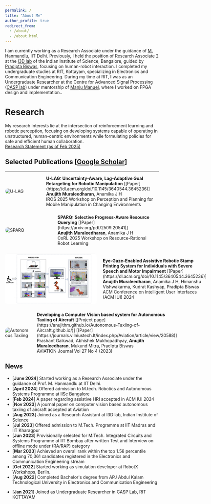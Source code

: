 ```yaml
---
permalink: /
title: "About Me"
author_profile: true
redirect_from: 
  - /about/
  - /about.html
---
```

<span style="font-size: 14px;">I am currently working as a Research Associate under the guidance of [M. Hanmandlu](https://ctech.iitd.ac.in/hanmandlu.html), IIT Delhi. Previously, I held the position of Research Associate 2 at the [I3D lab](https://cambum.net/I3D.htm) of the Indian Institute of Science, Bangalore, guided by [Pradipta Biswas](https://cambum.net/PB/), focusing on human-robot interaction. I completed my undergraduate studies at RIT, Kottayam, specializing in Electronics and Communication Engineering. During my time at RIT, I was as an Undergraduate Researcher at the Centre for Advanced Signal Processing ([CASP lab](http://www.rit.ac.in/ece/CASP/)) under mentorship of [Manju Manuel](http://www.rit.ac.in/fprofiledisplay.php?penno=603400&dep=ECE), where I worked on FPGA design and implementation.</span>.

Research
======
<span style="font-size: 14px;">My research interests lie at the intersection of reinforcement learning and robotic perception, focusing on developing systems capable of operating in unstructured, human-centric environments while formulating policies for safe and efficient human collaboration</span>.<br>
<span style="font-size: 14px;">
[Research Statement (as of Feb 2025)](https://anujithm.github.io/files/research_statement_2025.html)
</span>              

## Selected Publications [[Google Scholar](https://scholar.google.com/citations?user=4-55tyYAAAAJ&hl=en)]
---

<div style="display: flex; align-items: center; margin-bottom: 25px;">
  <img src="/images/Mat.png" alt="U-LAG" style="width:300px; margin-right:20px; border-radius:10px;">
  <div>
    <p style="font-size:14px; margin:0;"><strong>U-LAG: Uncertainty-Aware, Lag-Adaptive Goal Retargeting for Robotic Manipulation</strong> [[Paper](https://dl.acm.org/doi/10.1145/3640544.3645236)]</p>
    <p style="font-size:14px; margin:0;"><strong>Anujith Muraleedharan</strong>, Anamika J H</p>
    <p style="font-size:14px; margin:0;">IROS 2025 Workshop on Perception and Planning for Mobile Manipulation in Changing Environments</p>
  </div>
</div>

<div style="display: flex; align-items: center; margin-bottom: 25px;">
  <img src="/images/demo_after_1.gif" alt="SPARQ" style="width:300px; margin-right:20px; border-radius:10px;">
  <div>
    <p style="font-size:14px; margin:0;"><strong>SPARQ: Selective Progress-Aware Resource Querying</strong> [[Paper](https://arxiv.org/pdf/2509.20541)]</p>
    <p style="font-size:14px; margin:0;"><strong>Anujith Muraleedharan</strong>, Anamika J H</p>
    <p style="font-size:14px; margin:0;">CoRL 2025 Workshop on Resource-Rational Robot Learning</p>
  </div>
</div>

<div style="display: flex; align-items: center; margin-bottom: 25px;">
  <img src="/images/Ssmi.png" alt="Assistive Robot" style="width:300px; margin-right:20px; border-radius:10px;">
  <div>
    <p style="font-size:14px; margin:0;"><strong>Eye-Gaze-Enabled Assistive Robotic Stamp Printing System for Individuals with Severe Speech and Motor Impairment</strong> [[Paper](https://dl.acm.org/doi/10.1145/3640544.3645236)]</p>
    <p style="font-size:14px; margin:0;"><strong>Anujith Muraleedharan</strong>, Anamika J H, Himanshu Vishwakarma, Kudrat Kashyap, Pradipta Biswas</p>
    <p style="font-size:14px; margin:0;">ACM Conference on Intelligent User Interfaces (ACM IUI) 2024</p>
  </div>
</div>

<div style="display: flex; align-items: center; margin-bottom: 25px;">
  <img src="/images/Autotaxii.png" alt="Autonomous Taxiing" style="width:300px; margin-right:20px; border-radius:10px;">
  <div>
    <p style="font-size:14px; margin:0;"><strong>Developing a Computer Vision based system for Autonomous Taxiing of Aircraft</strong> [[Project page](https://anujithm.github.io/Autonomous-Taxiing-of-Aircraft.github.io/)] [[Paper](https://journals.vilniustech.lt/index.php/Aviation/article/view/20588)]</p>
    <p style="font-size:14px; margin:0;">Prashant Gaikwad, Abhishek Mukhopadhyay, <strong>Anujith Muraleedharan</strong>, Mukund Mitra, Pradipta Biswas</p>
    <p style="font-size:14px; margin:0;">AVIATION Journal Vol 27 No 4 (2023)</p>
  </div>
</div>


News
------

*  <span style="font-size: 14px;">[**June 2024**]&nbsp;Started working as a Research Associate under the guidance of Prof. M. Hanmandlu at IIT Delhi.</span>
*  <span style="font-size: 14px;">[**April 2024**]&nbsp;Offered admission to M.tech. Robotics and Autonomous Systems Programme at IISc Bangalore</span>
*  <span style="font-size: 14px;">[**Feb 2024**]&nbsp;A paper regarding assistive HRI accepted in ACM IUI 2024</span>
*  <span style="font-size: 14px;">[**Nov 2023**]&nbsp;A journal paper on computer vision based autonomous taxiing of aircraft accepted at Aviation</span>
*  <span style="font-size: 14px;">[**Aug 2023**]&nbsp;Joined as a Research Assistant at I3D lab, Indian Institute of Science</span>                                                   
*  <span style="font-size: 14px;">[**Jul 2023**]&nbsp;Offered admission to M.Tech. Programme at IIT Madras and IIT Kharagpur</span>
*  <span style="font-size: 14px;">[**Jun 2023**]&nbsp;Provisionally selected for M.Tech. Integrated Circuits and Systems Programme at IIT Bombay after written Test and Interview on offline mode under (RA/RAP) category</span> 
*  <span style="font-size: 14px;">[**Mar 2023**]&nbsp;Achieved an overall rank within the top 1.58 percentile among 70,361 candidates registered in the Electronics and Communication Engineering stream</span>
*  <span style="font-size: 14px;">[**Oct 2022**]&nbsp;Started working as simulation developer at RobotX Workshops, Berlin.</span>
*  <span style="font-size: 14px;">[**Aug 2022**]&nbsp;Completed Bachelor's degree from APJ Abdul Kalam Technological University in Electronics and Communication Engineering</span>
<!--*  <span style="font-size: 14px;">[**Jun 2022**]&nbsp;Tenure ended as Undergraduate Researcher</span> -->
*  <span style="font-size: 14px;">[**Jan 2021**]&nbsp;Joined as Undergraduate Researcher in CASP Lab, RIT KOTTAYAM</span><br><br>

<!-- ClustrMaps Visitor Map -->
<div id="visitor-map" style="margin-top: 40px; text-align: center;">
  <script type='text/javascript' id='clustrmaps' src='//cdn.clustrmaps.com/map_v2.js?cl=2d78ad&w=460&t=tt&d=wgbk0X6esLxDulxNcW-HfijKARwiI6c1OHBgMMi-ZmU&co=ffffff&cmo=3acc3a&cmn=ff5353&ct=000000'></script>
</div>
<!-- **Markdown generator**

I have also created [a set of Jupyter notebooks](https://github.com/academicpages/academicpages.github.io/tree/master/markdown_generator
) that converts a CSV containing structured data about talks or presentations into individual markdown files that will be properly formatted for the academicpages template. The sample CSVs in that directory are the ones I used to create my own personal website at stuartgeiger.com. My usual workflow is that I keep a spreadsheet of my publications and talks, then run the code in these notebooks to generate the markdown files, then commit and push them to the GitHub repository. -->